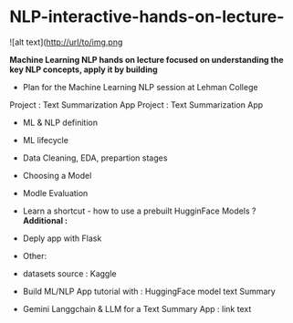# NLP-interactive-hands-on-lecture- 

![alt text]([http://url/to/img.png](https://github.com/AlbinaKrasykova/Intro-ML-NLP-lecture-notebook/blob/main/Text_Summary_App_Demo.gif)

**Machine Learning NLP hands on lecture focused on understanding the key NLP concepts, apply it by building**    

+ Plan for the Machine Learning NLP session at Lehman College 

Project : Text Summarization App
Project : Text Summarization App

+ ML & NLP definition
+ ML lifecycle
+ Data Cleaning, EDA, prepartion stages
+ Choosing a Model
+ Modle Evaluation
+ Learn a shortcut - how to use a prebuilt HugginFace Models ?
**Additional :**
+ Deply app with Flask 

+ Other:

+ datasets source : Kaggle
+ Build ML/NLP App tutorial with : HuggingFace model text Summary
+ Gemini Langgchain & LLM for a Text Summary App : link text
